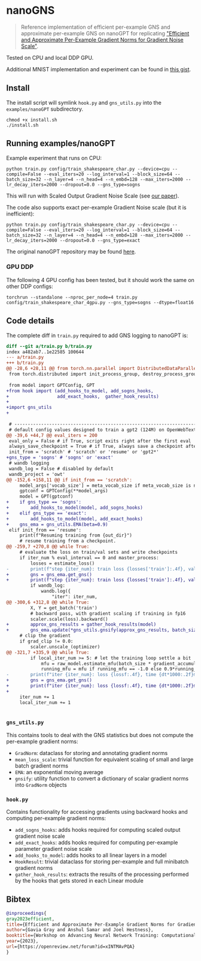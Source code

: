 
# nanoGNS

> Reference implementation of efficient per-example GNS and approximate 
> per-example GNS on nanoGPT for replicating 
> ["Efficient and Approximate Per-Example Gradient Norms for Gradient Noise Scale"][sogns].

Tested on CPU and local DDP GPU.

Additional MNIST implementation and experiment can be found in 
[this gist](https://gist.github.com/gaviag-cerebras/aa8050a2b4a2f327c83bc7b21f9e8b89).

## Install

The install script will symlink `hook.py` and `gns_utils.py` into the
`examples/nanoGPT` subdirectory.

```
chmod +x install.sh
./install.sh
```

## Running examples/nanoGPT

Example experiment that runs on CPU:

```
python train.py config/train_shakespeare_char.py --device=cpu --compile=False --eval_iters=20 --log_interval=1 --block_size=64 --batch_size=32 --n_layer=4 --n_head=4 --n_embd=128 --max_iters=2000 --lr_decay_iters=2000 --dropout=0.0 --gns_type=sogns
```

This will run with Scaled Output Gradient Noise Scale (see [our paper][sogns]).

The code also supports exact per-example Gradient Noise scale (but it is
inefficient):

```
python train.py config/train_shakespeare_char.py --device=cpu --compile=False --eval_iters=20 --log_interval=1 --block_size=64 --batch_size=32 --n_layer=4 --n_head=4 --n_embd=128 --max_iters=2000 --lr_decay_iters=2000 --dropout=0.0 --gns_type=exact
```

The original nanoGPT repository may be found [here](https://github.com/karpathy/nanoGPT).

### GPU DDP

The following 4 GPU config has been tested, but it should work the same on other
DDP configs:

```
torchrun --standalone --nproc_per_node=4 train.py config/train_shakespeare_char_4gpu.py --gns_type=sogns --dtype=float16
```

## Code details

The complete diff in `train.py` required to add GNS logging to nanoGPT is:

```diff
diff --git a/train.py b/train.py
index a482ab7..1e22585 100644
--- a/train.py
+++ b/train.py
@@ -28,6 +28,11 @@ from torch.nn.parallel import DistributedDataParallel as DDP
 from torch.distributed import init_process_group, destroy_process_group
 
 from model import GPTConfig, GPT
+from hook import (add_hooks_to_model, add_sogns_hooks,
+                  add_exact_hooks,  gather_hook_results)
+
+import gns_utils
+
 
 # -----------------------------------------------------------------------------
 # default config values designed to train a gpt2 (124M) on OpenWebText
@@ -39,6 +44,7 @@ eval_iters = 200
 eval_only = False # if True, script exits right after the first eval
 always_save_checkpoint = True # if True, always save a checkpoint after each eval
 init_from = 'scratch' # 'scratch' or 'resume' or 'gpt2*'
+gns_type = 'sogns' # 'sogns' or 'exact'
 # wandb logging
 wandb_log = False # disabled by default
 wandb_project = 'owt'
@@ -152,6 +158,11 @@ if init_from == 'scratch':
     model_args['vocab_size'] = meta_vocab_size if meta_vocab_size is not None else 50304
     gptconf = GPTConfig(**model_args)
     model = GPT(gptconf)
+    if gns_type == 'sogns':
+        add_hooks_to_model(model, add_sogns_hooks)
+    elif gns_type == 'exact':
+        add_hooks_to_model(model, add_exact_hooks)
+    gns_ema = gns_utils.EMA(beta=0.9)
 elif init_from == 'resume':
     print(f"Resuming training from {out_dir}")
     # resume training from a checkpoint.
@@ -259,7 +270,8 @@ while True:
     # evaluate the loss on train/val sets and write checkpoints
     if iter_num % eval_interval == 0 and master_process:
         losses = estimate_loss()
-        print(f"step {iter_num}: train loss {losses['train']:.4f}, val loss {losses['val']:.4f}")
+        gns = gns_ema.get_gns()
+        print(f"step {iter_num}: train loss {losses['train']:.4f}, val loss {losses['val']:.4f}, gns {gns:.2f}")
         if wandb_log:
             wandb.log({
                 "iter": iter_num,
@@ -300,6 +312,8 @@ while True:
         X, Y = get_batch('train')
         # backward pass, with gradient scaling if training in fp16
         scaler.scale(loss).backward()
+        approx_gns_results = gather_hook_results(model)
+        gns_ema.update(*gns_utils.gnsify(approx_gns_results, batch_size))
     # clip the gradient
     if grad_clip != 0.0:
         scaler.unscale_(optimizer)
@@ -321,7 +335,9 @@ while True:
         if local_iter_num >= 5: # let the training loop settle a bit
             mfu = raw_model.estimate_mfu(batch_size * gradient_accumulation_steps, dt)
             running_mfu = mfu if running_mfu == -1.0 else 0.9*running_mfu + 0.1*mfu
-        print(f"iter {iter_num}: loss {lossf:.4f}, time {dt*1000:.2f}ms, mfu {running_mfu*100:.2f}%")
+        gns = gns_ema.get_gns()
+        print(f"iter {iter_num}: loss {lossf:.4f}, time {dt*1000:.2f}ms, mfu {running_mfu*100:.2f}%, gns {gns:.2f}")
+
     iter_num += 1
     local_iter_num += 1
 
```

### `gns_utils.py`

This contains tools to deal with the GNS statistics but does not compute the
per-example gradient norms:

* `GradNorm`: dataclass for storing and annotating gradient norms
* `mean_loss_scale`: trivial function for equivalent scaling of small and large
    batch gradient norms
* `EMA`: an exponential moving average
* `gnsify`: utility function to convert a dictionary of scalar gradient norms
    into `GradNorm` objects

### `hook.py`

Contains functionality for accessing gradients using backward hooks and
computing per-example gradient norms:


* `add_sogns_hooks`: adds hooks required for computing scaled output gradient 
    noise scale 
* `add_exact_hooks`: adds hooks required for computing per-example parameter
    gradient noise scale
* `add_hooks_to_model`: adds hooks to all linear layers in a model
* `HookResult`: trivial dataclass for storing per-example and full minibatch
    gradient norms
* `gather_hook_results`: extracts the results of the processing performed by the
    hooks that gets stored in each Linear module

## Bibtex

```bibtex
@inproceedings{
gray2023efficient,
title={Efficient and Approximate Per-Example Gradient Norms for Gradient Noise Scale},
author={Gavia Gray and Anshul Samar and Joel Hestness},
booktitle={Workshop on Advancing Neural Network Training: Computational Efficiency, Scalability, and Resource Optimization (WANT@NeurIPS 2023)},
year={2023},
url={https://openreview.net/forum?id=xINTMAvPQA}
}
```

[sogns]: https://openreview.net/forum?id=xINTMAvPQA
